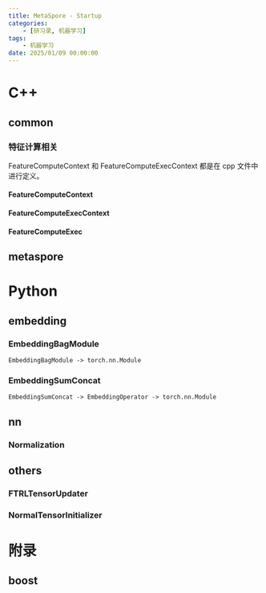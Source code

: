 ```yaml
---
title: MetaSpore - Startup
categories: 
    - [研习录, 机器学习]
tags:
    - 机器学习
date: 2025/01/09 00:00:00
---
```


# C++

## common

### 特征计算相关

FeatureComputeContext 和 FeatureComputeExecContext 都是在 cpp 文件中进行定义。

#### FeatureComputeContext 

#### FeatureComputeExecContext

#### FeatureComputeExec 

## metaspore

# Python

## embedding

### EmbeddingBagModule

```shell
EmbeddingBagModule -> torch.nn.Module
```

### EmbeddingSumConcat

```shell
EmbeddingSumConcat -> EmbeddingOperator -> torch.nn.Module
```

## nn

### Normalization

## others

### FTRLTensorUpdater

### NormalTensorInitializer

# 附录

## boost

